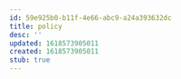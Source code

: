 ```yaml
---
id: 59e925b0-b11f-4e66-abc9-a24a393632dc
title: policy
desc: ''
updated: 1618573905011
created: 1618573905011
stub: true
---
```


